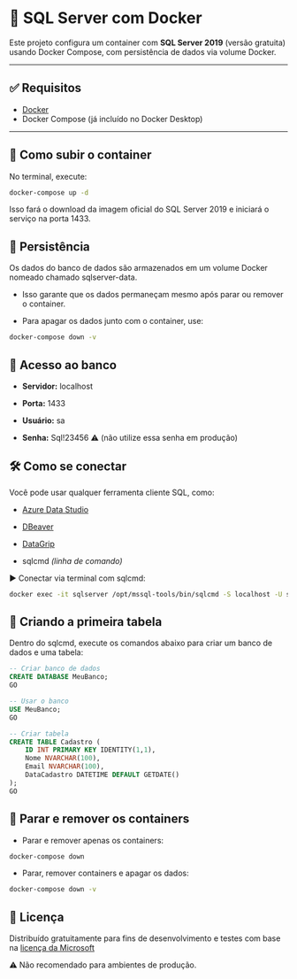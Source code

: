 # 🐳 SQL Server com Docker

Este projeto configura um container com **SQL Server 2019** (versão gratuita) usando Docker Compose, com persistência de dados via volume Docker.

---

## ✅ Requisitos

- [Docker](https://www.docker.com/get-started)
- Docker Compose (já incluído no Docker Desktop)

---

## 🚀 Como subir o container

No terminal, execute:

```bash
docker-compose up -d
```

Isso fará o download da imagem oficial do SQL Server 2019 e iniciará o serviço na porta 1433.

## 📂 Persistência

Os dados do banco de dados são armazenados em um volume Docker nomeado chamado sqlserver-data.

* Isso garante que os dados permaneçam mesmo após parar ou remover o container.

* Para apagar os dados junto com o container, use:

```bash
docker-compose down -v
```

## 🔐 Acesso ao banco

* **Servidor:** localhost

* **Porta:** 1433

* **Usuário:** sa

* **Senha:** Sql!23456 ⚠️ (não utilize essa senha em produção)


## 🛠️ Como se conectar

Você pode usar qualquer ferramenta cliente SQL, como:

* [Azure Data Studio](https://learn.microsoft.com/pt-br/sql/azure-data-studio/download)

* [DBeaver](https://dbeaver.io/)

* [DataGrip](https://www.jetbrains.com/datagrip/)

* sqlcmd *(linha de comando)*

▶️ Conectar via terminal com sqlcmd:

```bash
docker exec -it sqlserver /opt/mssql-tools/bin/sqlcmd -S localhost -U sa -P 'Sql!23456'
```

## 🧱 Criando a primeira tabela

Dentro do sqlcmd, execute os comandos abaixo para criar um banco de dados e uma tabela:

```sql
-- Criar banco de dados
CREATE DATABASE MeuBanco;
GO

-- Usar o banco
USE MeuBanco;
GO

-- Criar tabela
CREATE TABLE Cadastro (
    ID INT PRIMARY KEY IDENTITY(1,1),
    Nome NVARCHAR(100),
    Email NVARCHAR(100),
    DataCadastro DATETIME DEFAULT GETDATE()
);
GO
```

## 🧼 Parar e remover os containers

* Parar e remover apenas os containers:

```bash
docker-compose down
```

* Parar, remover containers e apagar os dados:

```bash
docker-compose down -v
```

## 📄 Licença

Distribuído gratuitamente para fins de desenvolvimento e testes com base na [licença da Microsoft](https://hub.docker.com/_/microsoft-mssql-server)

⚠️ Não recomendado para ambientes de produção.

